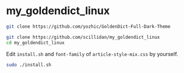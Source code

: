 # my_goldendict_linux

```sh
git clone https://github.com/yozhic/GoldenDict-Full-Dark-Theme
```

```sh
git clone https://github.com/scillidan/my_goldendict_linux
cd my_goldendict_linux
```

Edit `install.sh` and `font-family` of `article-style-mix.css` by yourself.

```sh
sudo ./install.sh
```